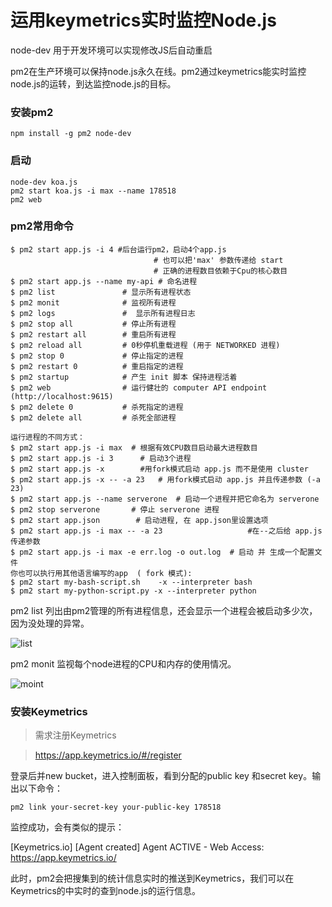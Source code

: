 # 运用keymetrics实时监控Node.js

node-dev 用于开发环境可以实现修改JS后自动重启

pm2在生产环境可以保持node.js永久在线。pm2通过keymetrics能实时监控node.js的运转，到达监控node.js的目标。

### 安装pm2
```
npm install -g pm2 node-dev
```

### 启动
```
node-dev koa.js 
pm2 start koa.js -i max --name 178518
pm2 web
```

### pm2常用命令
```
$ pm2 start app.js -i 4 #后台运行pm2，启动4个app.js 
                                # 也可以把'max' 参数传递给 start
                                # 正确的进程数目依赖于Cpu的核心数目
$ pm2 start app.js --name my-api # 命名进程
$ pm2 list               # 显示所有进程状态
$ pm2 monit              # 监视所有进程
$ pm2 logs               #  显示所有进程日志
$ pm2 stop all           # 停止所有进程
$ pm2 restart all        # 重启所有进程
$ pm2 reload all         # 0秒停机重载进程 (用于 NETWORKED 进程)
$ pm2 stop 0             # 停止指定的进程
$ pm2 restart 0          # 重启指定的进程
$ pm2 startup            # 产生 init 脚本 保持进程活着
$ pm2 web                # 运行健壮的 computer API endpoint (http://localhost:9615)
$ pm2 delete 0           # 杀死指定的进程
$ pm2 delete all         # 杀死全部进程

运行进程的不同方式：
$ pm2 start app.js -i max  # 根据有效CPU数目启动最大进程数目
$ pm2 start app.js -i 3      # 启动3个进程
$ pm2 start app.js -x        #用fork模式启动 app.js 而不是使用 cluster
$ pm2 start app.js -x -- -a 23   # 用fork模式启动 app.js 并且传递参数 (-a 23)
$ pm2 start app.js --name serverone  # 启动一个进程并把它命名为 serverone
$ pm2 stop serverone       # 停止 serverone 进程
$ pm2 start app.json        # 启动进程, 在 app.json里设置选项
$ pm2 start app.js -i max -- -a 23                   #在--之后给 app.js 传递参数
$ pm2 start app.js -i max -e err.log -o out.log  # 启动 并 生成一个配置文件
你也可以执行用其他语言编写的app  ( fork 模式):
$ pm2 start my-bash-script.sh    -x --interpreter bash
$ pm2 start my-python-script.py -x --interpreter python
```
pm2 list
列出由pm2管理的所有进程信息，还会显示一个进程会被启动多少次，因为没处理的异常。

![list](https://segmentfault.com/img/bVkOIZ)

pm2 monit
监视每个node进程的CPU和内存的使用情况。

![moint](https://segmentfault.com/img/bVkOI3)

### 安装Keymetrics

> 需求注册Keymetrics
  
> https://app.keymetrics.io/#/register

登录后并new bucket，进入控制面板，看到分配的public key 和secret key。输出以下命令：

```
pm2 link your-secret-key your-public-key 178518
```

监控成功，会有类似的提示：

[Keymetrics.io] [Agent created] Agent ACTIVE - Web Access: https://app.keymetrics.io/

此时，pm2会把搜集到的统计信息实时的推送到Keymetrics，我们可以在Keymetrics的中实时的查到node.js的运行信息。



